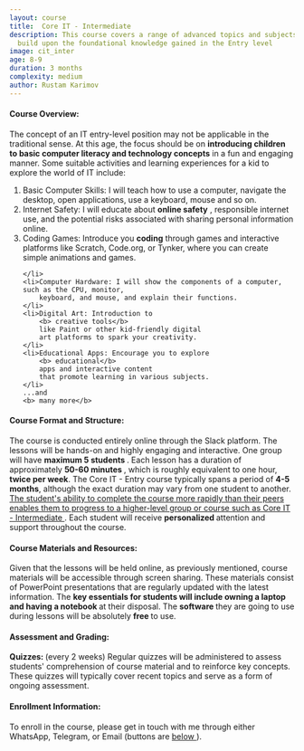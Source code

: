 ```yaml
---
layout: course
title:  Core IT - Intermediate
description: This course covers a range of advanced topics and subjects to
  build upon the foundational knowledge gained in the Entry level
image: cit_inter
age: 8-9
duration: 3 months
complexity: medium
author: Rustam Karimov
---
```

 <!-- Course Overview -->
<h4><i class="fa-regular fa-eye" style="color: #000000;"></i> Course Overview: </h4>
<p>
    The concept of an IT entry-level position may not be applicable in the traditional sense. At
    this age, the focus
    should be on
    <b> introducing children to basic computer literacy and technology concepts</b>
    in a
    fun and engaging manner.
    Some suitable activities and learning experiences for a kid to explore the world of IT
    include:
</p>
<ol>
    <li>
        Basic Computer Skills: I will teach how to use a computer, navigate the desktop, open
        applications, use a keyboard, mouse and so on.
    </li>
    <li>
        Internet Safety: I will educate about
        <b> online safety</b>
        , responsible internet use, and the
        potential risks associated with sharing personal information online.
    </li>
    <li>Coding Games: Introduce you
        <b> coding</b>
        through games and interactive platforms like
        Scratch, Code.org, or Tynker, where you can create simple animations and games.

    </li>
    <li>Computer Hardware: I will show the components of a computer, such as the CPU, monitor,
        keyboard, and mouse, and explain their functions.
    </li>
    <li>Digital Art: Introduction to
        <b> creative tools</b>
        like Paint or other kid-friendly digital
        art platforms to spark your creativity.
    </li>
    <li>Educational Apps: Encourage you to explore
        <b> educational</b>
        apps and interactive content
        that promote learning in various subjects.
    </li>
    ...and
    <b> many more</b>
</ol>

<!-- Course Format and Structure -->
<h4><i class="fa-solid fa-computer"></i> Course Format and Structure: </h4>
<p>
    The course is conducted entirely online through the Slack platform. The lessons will be hands-on and
    highly engaging and interactive. One group will have <b> maximum 5 students </b>.
    Each lesson has a duration of approximately <b> 50-60 minutes </b>, which is roughly equivalent to one
    hour,
    <b>twice per week</b>.
    The Core IT - Entry course typically spans a period of <b>4-5 months</b>, although the exact duration
    may vary
    from one student to another.
    <u> The student's ability to complete the course more rapidly than their peers enables them to progress
        to a
        higher-level group or course such as Core IT - Intermediate </u>.
    Each student will receive <b> personalized </b> attention and support throughout the course.
</p>

<!-- Course Materials and Resources -->
<h4><i class="fa-solid fa-book"></i> Course Materials and Resources: </h4>
<p> Given that the lessons will be held online, as previously mentioned, course materials will be accessible
    through
    screen sharing. These materials consist of PowerPoint presentations that are regularly updated with the
    latest information. The <b> key essentials for students will include owning a laptop and having a
        notebook </b>
    at their disposal. The <b> software </b> they are going to use during lessons will be absolutely <b>
        free </b> to use.</p>

<!-- Assessment and Grading -->
<h4><i class="fa-solid fa-cubes-stacked"></i> Assessment and Grading: </h4>
<p><b> Quizzes: </b> (every 2 weeks) Regular quizzes will be administered to assess students' comprehension
    of course material and
    to reinforce key concepts. These quizzes will typically cover recent topics and serve as a form of
    ongoing assessment.
</p>

<!-- Enrollment Information -->
<h4><i class="fa-solid fa-hat-wizard"></i> Enrollment Information: </h4>
<p> To enroll in the course, please get in touch with me through either WhatsApp, Telegram, or Email
    (buttons are <a href="#connect"> below </a>).</p>